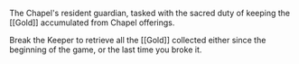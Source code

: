 The Chapel's resident guardian, tasked with the sacred duty of keeping the [[Gold]] accumulated from Chapel offerings.

Break the Keeper to retrieve all the [[Gold]] collected either since the beginning of the game, or the last time you broke it.